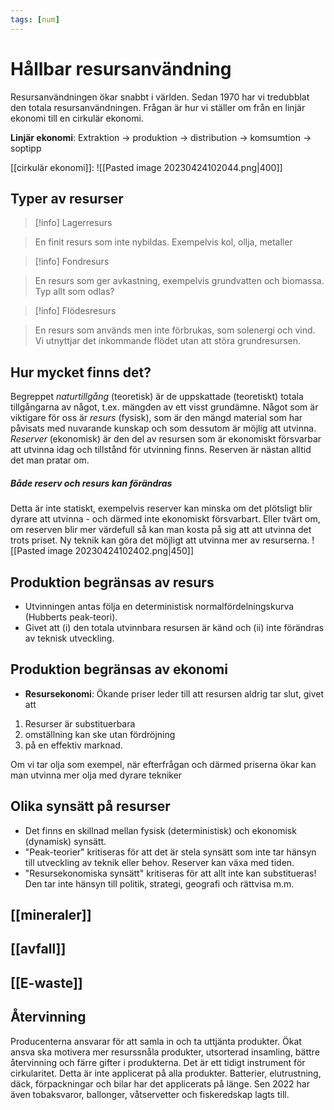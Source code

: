 ```yaml
---
tags: [num]
---
```

# Hållbar resursanvändning
Resursanvändningen ökar snabbt i världen. Sedan 1970 har vi tredubblat den totala resursanvändningen. Frågan är hur vi ställer om från en linjär ekonomi till en cirkulär ekonomi.

**Linjär ekonomi**: Extraktion $\rightarrow$ produktion $\rightarrow$ distribution $\rightarrow$ komsumtion $\rightarrow$ soptipp

[[cirkulär ekonomi]]: 
![[Pasted image 20230424102044.png|400]]

## Typer av resurser
> [!info] Lagerresurs

> En finit resurs som inte nybildas. Exempelvis kol, ollja, metaller

> [!info] Fondresurs

> En resurs som ger avkastning, exempelvis grundvatten och biomassa. Typ allt som odlas?

> [!info] Flödesresurs

> En resurs som används men inte förbrukas, som solenergi och vind. Vi utnyttjar det inkommande flödet utan att störa grundresursen.

## Hur mycket finns det?

Begreppet *naturtillgång* (teoretisk) är de uppskattade (teoretiskt) totala tillgångarna av något, t.ex. mängden av ett visst grundämne. Något som är viktigare för oss är *resurs* (fysisk), som är den mängd material som har påvisats med nuvarande kunskap och som dessutom är möjlig att utvinna. *Reserver* (ekonomisk) är den del av resursen som är ekonomiskt försvarbar att utvinna idag och tillstånd för utvinning finns. Reserven är nästan alltid det man pratar om.

##### Både reserv och resurs kan förändras
Detta är inte statiskt, exempelvis reserver kan minska om det plötsligt blir dyrare att utvinna - och därmed inte ekonomiskt försvarbart. Eller tvärt om, om reserven blir mer värdefull så kan man kosta på sig att att utvinna det trots priset. Ny teknik kan göra det möjligt att utvinna mer av resurserna.
![[Pasted image 20230424102402.png|450]]

## Produktion begränsas av resurs
- Utvinningen antas följa en deterministisk normalfördelningskurva (Hubberts peak-teori).
- Givet att (i) den totala utvinnbara resursen är känd och (ii) inte förändras av teknisk utveckling.

## Produktion begränsas av ekonomi
- **Resursekonomi**: Ökande priser leder till att resursen aldrig tar slut, givet att
1. Resurser är substituerbara
2. omställning kan ske utan fördröjning
3. på en effektiv marknad.

Om vi tar olja som exempel, när efterfrågan och därmed priserna ökar kan man utvinna mer olja med dyrare tekniker 

## Olika synsätt på resurser
- Det finns en skillnad mellan fysisk (deterministisk) och ekonomisk (dynamisk) synsätt. 
- "Peak-teorier" kritiseras för att det är stela synsätt som inte tar hänsyn till utveckling av teknik eller behov. Reserver kan växa med tiden. 
- "Resursekonomiska synsätt" kritiseras för att allt inte kan substitueras! Den tar inte hänsyn till politik, strategi, geografi och rättvisa m.m.

## [[mineraler]]


## [[avfall]]

## [[E-waste]]

## Återvinning
Producenterna ansvarar för att samla in och ta uttjänta produkter. Ökat ansva ska motivera mer resurssnåla produkter, utsorterad insamling, bättre återvinning och färre gifter i produkterna. Det är ett tidigt instrument för cirkularitet. Detta är inte applicerat på alla produkter. Batterier, elutrustning, däck, förpackningar och bilar har det applicerats på länge. Sen 2022 har även tobaksvaror, ballonger, våtservetter och fiskeredskap lagts till.